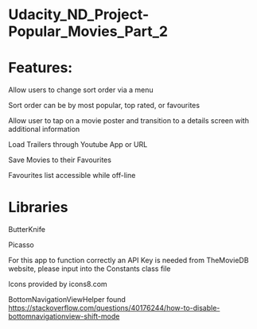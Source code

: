 # Udacity_ND_Project-Popular_Movies_Part_2



# Features:

Allow users to change sort order via a menu

Sort order can be by most popular, top rated, or favourites

Allow user to tap on a movie poster and transition to a details screen with additional information

Load Trailers through Youtube App or URL

Save Movies to their Favourites

Favourites list accessible while off-line



# Libraries

ButterKnife


Picasso



For this app to function correctly an API Key is needed from TheMovieDB website, please input into the Constants class file




Icons provided by icons8.com



BottomNavigationViewHelper found https://stackoverflow.com/questions/40176244/how-to-disable-bottomnavigationview-shift-mode
